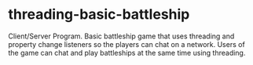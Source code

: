 # threading-basic-battleship
Client/Server Program.
Basic battleship game that uses threading and property change listeners so the players can chat on a network.
Users of the game can chat and play battleships at the same time using threading.
